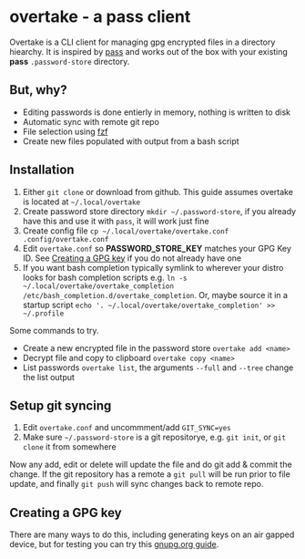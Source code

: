 # overtake - a pass client

Overtake is a CLI client for managing gpg encrypted files in a directory hiearchy. It is inspired by [pass](https://www.passwordstore.org/) and works out of the box with your existing **pass** `.password-store` directory.


## But, why?

- Editing passwords is done entierly in memory, nothing is written to disk
- Automatic sync with remote git repo
- File selection using [fzf](https://github.com/junegunn/fzf)
- Create new files populated with output from a bash script


## Installation

1. Either `git clone` or download from github. This guide assumes overtake is located at `~/.local/overtake`
2. Create password store directory `mkdir ~/.password-store`, if you already have this and use it with `pass`, it will work just fine
3. Create config file `cp ~/.local/overtake/overtake.conf .config/overtake.conf`
4. Edit `overtake.conf` so **PASSWORD_STORE_KEY** matches your GPG Key ID. See [Creating a GPG key](#creating-a-gpg-key) if you do not already have one
5. If you want bash completion typically symlink to wherever your distro looks for bash completion scripts e.g. `ln -s ~/.local/overtake/overtake_completion /etc/bash_completion.d/overtake_completion`. Or, maybe source it in a startup script `echo '. ~/.local/overtake/overtake_completion' >> ~/.profile`

Some commands to try.

- Create a new encrypted file in the password store `overtake add <name>`
- Decrypt file and copy to clipboard `overtake copy <name>`
- List passwords `overtake list`, the arguments `--full` and `--tree` change the list output


## Setup git syncing

1. Edit `overtake.conf` and uncommment/add `GIT_SYNC=yes`
2. Make sure `~/.password-store` is a git repositorye, e.g. `git init`, or `git clone` it from somewhere

Now any add, edit or delete will update the file and do git add & commit the change. If the git repository has a remote a `git pull` will be run prior to file update, and finally `git push` will sync changes back to remote repo.


## Creating a GPG key

There are many ways to do this, including generating keys on an air gapped device, but for testing you can try this [gnupg.org guide](https://www.gnupg.org/gph/en/manual/c14.html).











